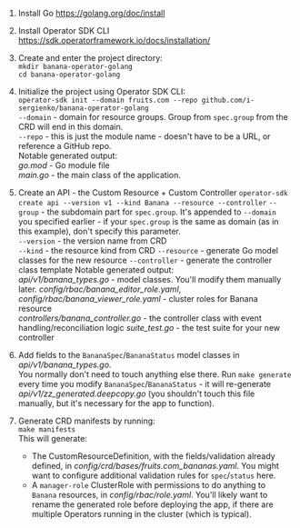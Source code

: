 1) Install Go https://golang.org/doc/install  
2) Install Operator SDK CLI https://sdk.operatorframework.io/docs/installation/  
  
3) Create and enter the project directory:  
   `mkdir banana-operator-golang`  
   `cd banana-operator-golang`  

4) Initialize the project using Operator SDK CLI:  
   `operator-sdk init --domain fruits.com --repo github.com/i-sergienko/banana-operator-golang`  
   `--domain` - domain for resource groups. Group from `spec.group` from the CRD will end in this domain.  
   `--repo` - this is just the module name - doesn't have to be a URL, or reference a GitHub repo.  
   Notable generated output:  
   *go.mod* - Go module file  
   *main.go* - the main class of the application.  
   

5) Create an API - the Custom Resource + Custom Controller
   `operator-sdk create api --version v1 --kind Banana --resource --controller`
   `--group` - the subdomain part for `spec.group`. It's appended to `--domain` you specified earlier - if your `spec.group` is the same as domain (as in this example), don't specify this parameter.  
   `--version` - the version name from CRD  
   `--kind` - the resource kind from CRD
   `--resource` - generate Go model classes for the new resource
   `--controller` - generate the controller class template
   Notable generated output:  
   *api/v1/banana_types.go* - model classes. You'll modify them manually later.
   *config/rbac/banana_editor_role.yaml*, *config/rbac/banana_viewer_role.yaml* - cluster roles for Banana resource  
   *controllers/banana_controller.go* - the controller class with event handling/reconciliation logic
   *suite_test.go* - the test suite for your new controller
   

6) Add fields to the `BananaSpec`/`BananaStatus` model classes in *api/v1/banana_types.go*.  
   You normally don't need to touch anything else there.
   Run `make generate` every time you modify `BananaSpec`/`BananaStatus` - it will re-generate *api/v1/zz_generated.deepcopy.go* (you shouldn't touch this file manually, but it's necessary for the app to function).  
   

7) Generate CRD manifests by running:  
   `make manifests`  
   This will generate:  
   * The CustomResourceDefinition, with the fields/validation already defined, in *config/crd/bases/fruits.com_bananas.yaml*. You might want to configure additional validation rules for `spec`/`status` here.  
   * A `manager-role` ClusterRole with permissions to do anything to `Banana` resources, in *config/rbac/role.yaml*. You'll likely want to rename the generated role before deploying the app, if there are multiple Operators running in the cluster (which is typical).  